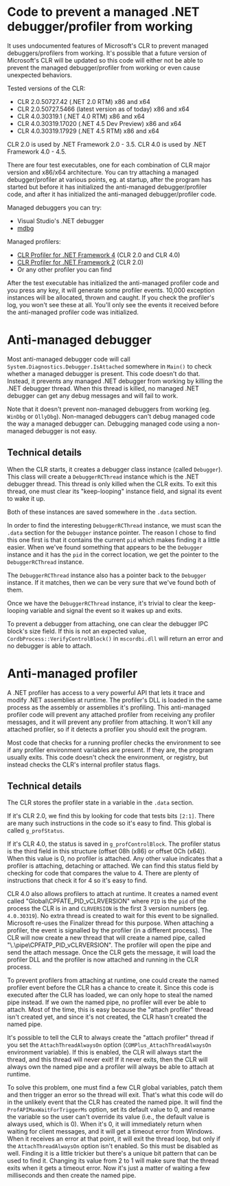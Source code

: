 Code to prevent a managed .NET debugger/profiler from working
=============================================================

It uses undocumented features of Microsoft's CLR to prevent managed debuggers/profilers from working. It's possible that a future version of Microsoft's CLR will be updated so this code will either not be able to prevent the managed debugger/profiler from working or even cause unexpected behaviors.

Tested versions of the CLR:

* CLR 2.0.50727.42 (.NET 2.0 RTM) x86 and x64
* CLR 2.0.50727.5466 (latest version as of today) x86 and x64
* CLR 4.0.30319.1 (.NET 4.0 RTM) x86 and x64
* CLR 4.0.30319.17020 (.NET 4.5 Dev Preview) x86 and x64
* CLR 4.0.30319.17929 (.NET 4.5 RTM) x86 and x64

CLR 2.0 is used by .NET Framework 2.0 - 3.5. CLR 4.0 is used by .NET Framework 4.0 - 4.5.

There are four test executables, one for each combination of CLR major version and x86/x64 architecture. You can try attaching a managed debugger/profiler at various points, eg. at startup, after the program has started but before it has initialized the anti-managed debugger/profiler code, and after it has initialized the anti-managed debugger/profiler code.

Managed debuggers you can try:

* Visual Studio's .NET debugger
* [mdbg](http://www.microsoft.com/en-us/download/details.aspx?id=19621)

Managed profilers:

* [CLR Profiler for .NET Framework 4](http://www.microsoft.com/en-us/download/details.aspx?id=16273) (CLR 2.0 and CLR 4.0)
* [CLR Profiler for .NET Framework 2](http://www.microsoft.com/en-us/download/details.aspx?id=13382) (CLR 2.0)
* Or any other profiler you can find

After the test executable has initialized the anti-managed profiler code and you press any key, it will generate some profiler events. 10,000 exception instances will be allocated, thrown and caught. If you check the profiler's log, you won't see these at all. You'll only see the events it received before the anti-managed profiler code was initialized.

Anti-managed debugger
=====================

Most anti-managed debugger code will call `System.Diagnostics.Debugger.IsAttached` somewhere in `Main()` to check whether a managed debugger is present. This code doesn't do that. Instead, it prevents any managed .NET debugger from working by killing the .NET debugger thread. When this thread is killed, no managed .NET debugger can get any debug messages and will fail to work.

Note that it doesn't prevent non-managed debuggers from working (eg. `WinDbg` or `OllyDbg`). Non-managed debuggers can't debug managed code the way a managed debugger can. Debugging managed code using a non-managed debugger is not easy.

Technical details
-----------------

When the CLR starts, it creates a debugger class instance (called `Debugger`). This class will create a `DebuggerRCThread` instance which is the .NET debugger thread. This thread is only killed when the CLR exits. To exit this thread, one must clear its "keep-looping" instance field, and signal its event to wake it up.

Both of these instances are saved somewhere in the `.data` section.

In order to find the interesting `DebuggerRCThread` instance, we must scan the `.data` section for the `Debugger` instance pointer. The reason I chose to find this one first is that it contains the current `pid` which makes finding it a little easier. When we've found something that appears to be the `Debugger` instance and it has the `pid` in the correct location, we get the pointer to the `DebuggerRCThread` instance.

The `DebuggerRCThread` instance also has a pointer back to the `Debugger` instance. If it matches, then we can be very sure that we've found both of them.

Once we have the `DebuggerRCThread` instance, it's trivial to clear the keep-looping variable and signal the event so it wakes up and exits.

To prevent a debugger from attaching, one can clear the debugger IPC block's size field. If this is not an expected value, `CordbProcess::VerifyControlBlock()` in `mscordbi.dll` will return an error and no debugger is able to attach.

Anti-managed profiler
=====================

A .NET profiler has access to a very powerful API that lets it trace and modify .NET assemblies at runtime. The profiler's DLL is loaded in the same process as the assembly or assemblies it's profiling. This anti-managed profiler code will prevent any attached profiler from receiving any profiler messages, and it will prevent any profiler from attaching. It won't kill any attached profiler, so if it detects a profiler you should exit the program.

Most code that checks for a running profiler checks the environment to see if any profiler environment variables are present. If they are, the program usually exits. This code doesn't check the environment, or registry, but instead checks the CLR's internal profiler status flags.

Technical details
-----------------
The CLR stores the profiler state in a variable in the `.data` section.

If it's CLR 2.0, we find this by looking for code that tests bits `[2:1]`. There are many such instructions in the code so it's easy to find. This global is called `g_profStatus`.

If it's CLR 4.0, the status is saved in `g_profControlBlock`. The profiler status is the third field in this structure (offset 08h (x86) or offset 0Ch (x64)). When this value is 0, no profiler is attached. Any other value indicates that a profiler is attaching, detaching or attached. We can find this status field by checking for code that compares the value to 4. There are plenty of instructions that check it for 4 so it's easy to find.

CLR 4.0 also allows profilers to attach at runtime. It creates a named event called "Global\CPFATE_PID_vCLRVERSION" where `PID` is the `pid` of the process the CLR is in and `CLRVERSION` is the first 3 version numbers (eg. `4.0.30319`). No extra thread is created to wait for this event to be signalled. Microsoft re-uses the Finalizer thread for this purpose. When attaching a profiler, the event is signalled by the profiler (in a different process). The CLR will now create a new thread that will create a named pipe, called "\\.\pipe\CPFATP_PID_vCLRVERSION". The profiler will open the pipe and send the attach message. Once the CLR gets the message, it will load the profiler DLL and the profiler is now attached and running in the CLR process.

To prevent profilers from attaching at runtime, one could create the named profiler event before the CLR has a chance to create it. Since this code is executed after the CLR has loaded, we can only hope to steal the named pipe instead. If we own the named pipe, no profiler will ever be able to attach. Most of the time, this is easy because the "attach profiler" thread isn't created yet, and since it's not created, the CLR hasn't created the named pipe.

It's possible to tell the CLR to always create the "attach profiler" thread if you set the `AttachThreadAlwaysOn` option (`COMPlus_AttachThreadAlwaysOn` environment variable). If this is enabled, the CLR will always start the thread, and this thread will never exit! If it never exits, then the CLR will always own the named pipe and a profiler will always be able to attach at runtime.

To solve this problem, one must find a few CLR global variables, patch them and then trigger an error so the thread will exit. That's what this code will do in the unlikely event that the CLR has created the named pipe. It will find the `ProfAPIMaxWaitForTriggerMs` option, set its default value to 0, and rename the variable so the user can't override its value (i.e., the default value is always used, which is 0). When it's 0, it will immediately return when waiting for client messages, and it will get a timeout error from Windows. When it receives an error at that point, it will exit the thread loop, but only if the `AttachThreadAlwaysOn` option isn't enabled. So this must be disabled as well. Finding it is a little trickier but there's a unique bit pattern that can be used to find it. Changing its value from 2 to 1 will make sure that the thread exits when it gets a timeout error. Now it's just a matter of waiting a few milliseconds and then create the named pipe.
